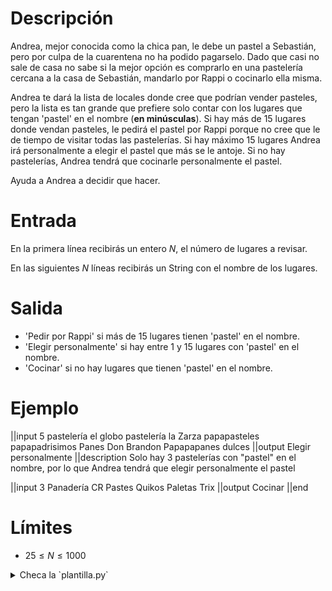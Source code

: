 # Descripción

Andrea, mejor conocida como la chica pan, le debe un pastel a Sebastián, pero por culpa de la cuarentena no ha podido pagarselo. Dado que casi no sale de casa no sabe si la mejor opción es comprarlo en una pastelería cercana a la casa de Sebastián, mandarlo por Rappi o cocinarlo ella misma.

Andrea te dará la lista de locales donde cree que podrían vender pasteles, pero la lista es tan grande que prefiere solo contar con los lugares que tengan 'pastel' en el nombre (**en minúsculas**). Si hay más de 15 lugares donde vendan pasteles, le pedirá el pastel por Rappi porque no cree que le de tiempo de visitar todas las pastelerías. Si hay máximo 15 lugares Andrea irá personalmente a elegir el pastel que más se le antoje. Si no hay pastelerías, Andrea tendrá que cocinarle personalmente el pastel.

Ayuda a Andrea a decidir que hacer.

# Entrada

En la primera línea recibirás un entero $N$, el número de lugares a revisar.

En las siguientes $N$ líneas recibirás un String con el nombre de los lugares.

# Salida

- 'Pedir por Rappi' si más de 15 lugares tienen 'pastel' en el nombre.
- 'Elegir personalmente' si hay entre 1 y 15 lugares con 'pastel' en el nombre.
- 'Cocinar' si no hay lugares que tienen 'pastel' en el nombre.

# Ejemplo

||input
5
pastelería el globo
pastelería la Zarza
papapasteles papapadrisimos
Panes Don Brandon
Papapapanes dulces
||output
Elegir personalmente
||description
Solo hay 3 pastelerías con "pastel" en el nombre, por lo que Andrea tendrá que elegir personalmente el pastel

||input
3
Panadería CR
Pastes Quikos
Paletas Trix
||output
Cocinar
||end

# Límites

- $25 \leq N \leq 1000$

<details><summary>Checa la `plantilla.py`</summary>

{{plantilla.py}}

</details>

